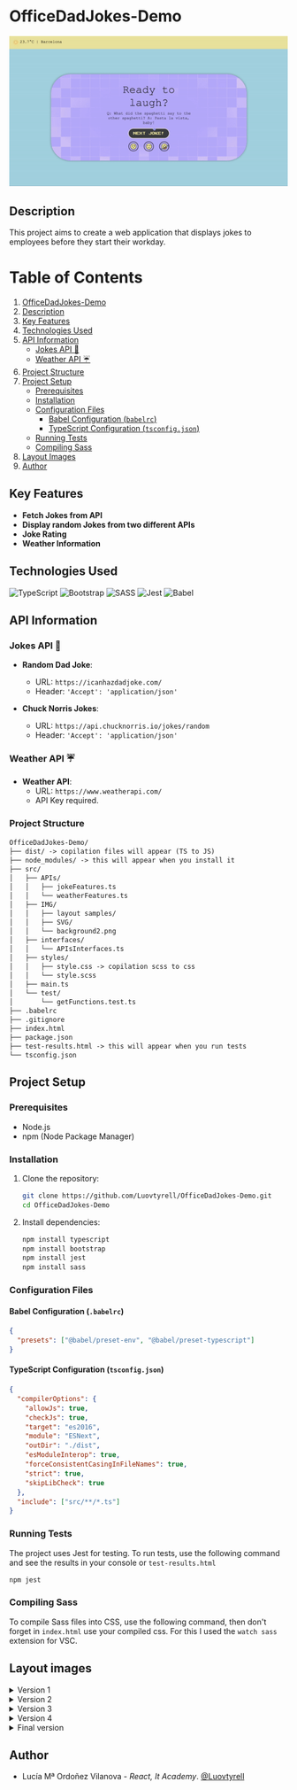 # OfficeDadJokes-Demo

<div align="center"><img src="./src/IMG/demo.gif" alt="Project Screenshot"></div>

## Description

This project aims to create a web application that displays jokes to employees before they start their workday.

# Table of Contents

1. [OfficeDadJokes-Demo](#officedadjokes-demo)
2. [Description](#description)
3. [Key Features](#key-features)
4. [Technologies Used](#technologies-used)
5. [API Information](#api-information)
   - [Jokes API 🤡](#jokes-api-)
   - [Weather API ☔️](#weather-api-)
6. [Project Structure](#project-structure)
7. [Project Setup](#project-setup)
   - [Prerequisites](#prerequisites)
   - [Installation](#installation)
   - [Configuration Files](#configuration-files)
     - [Babel Configuration (`babelrc`)](#babel-configuration-babelrc)
     - [TypeScript Configuration (`tsconfig.json`)](#typescript-configuration-tsconfigjson)
   - [Running Tests](#running-tests)
   - [Compiling Sass](#compiling-sass)
8. [Layout Images](#layout-images)
9. [Author](#author)

## Key Features

- **Fetch Jokes from API**
- **Display random Jokes from two different APIs**
- **Joke Rating**
- **Weather Information**

## Technologies Used

![TypeScript](https://img.shields.io/badge/typescript-%23007ACC.svg?style=for-the-badge&logo=typescript&logoColor=white) ![Bootstrap](https://img.shields.io/badge/bootstrap-%238511FA.svg?style=for-the-badge&logo=bootstrap&logoColor=white) ![SASS](https://img.shields.io/badge/SASS-hotpink.svg?style=for-the-badge&logo=SASS&logoColor=white) ![Jest](https://img.shields.io/badge/-jest-%23C21325?style=for-the-badge&logo=jest&logoColor=white) ![Babel](https://img.shields.io/badge/Babel-F9DC3e?style=for-the-badge&logo=babel&logoColor=black)

## API Information

### Jokes API 🤡

- **Random Dad Joke**:

  - URL: `https://icanhazdadjoke.com/`
  - Header: `'Accept': 'application/json'`

- **Chuck Norris Jokes**:
  - URL: `https://api.chucknorris.io/jokes/random`
  - Header: `'Accept': 'application/json'`

### Weather API ☔️

- **Weather API**:
  - URL: `https://www.weatherapi.com/`
  - API Key required.

### Project Structure

```
OfficeDadJokes-Demo/
├── dist/ -> copilation files will appear (TS to JS)
├── node_modules/ -> this will appear when you install it
├── src/
│   ├── APIs/
│   │   ├── jokeFeatures.ts
│   │   └── weatherFeatures.ts
│   ├── IMG/
│   │   ├── layout samples/
│   │   ├── SVG/
│   │   └── background2.png
│   ├── interfaces/
│   │   └── APIsInterfaces.ts
│   ├── styles/
│   │   ├── style.css -> copilation scss to css
│   │   └── style.scss
│   ├── main.ts
│   └── test/
│       └── getFunctions.test.ts
├── .babelrc
├── .gitignore
├── index.html
├── package.json
├── test-results.html -> this will appear when you run tests
└── tsconfig.json
```

## Project Setup

### Prerequisites

- Node.js
- npm (Node Package Manager)

### Installation

1. Clone the repository:

   ```bash
   git clone https://github.com/Luovtyrell/OfficeDadJokes-Demo.git
   cd OfficeDadJokes-Demo
   ```

2. Install dependencies:

   ```bash
   npm install typescript
   npm install bootstrap
   npm install jest
   npm install sass
   ```

### Configuration Files

#### Babel Configuration (`.babelrc`)

```json
{
  "presets": ["@babel/preset-env", "@babel/preset-typescript"]
}
```

#### TypeScript Configuration (`tsconfig.json`)

```json
{
  "compilerOptions": {
    "allowJs": true,
    "checkJs": true,
    "target": "es2016",
    "module": "ESNext",
    "outDir": "./dist",
    "esModuleInterop": true,
    "forceConsistentCasingInFileNames": true,
    "strict": true,
    "skipLibCheck": true
  },
  "include": ["src/**/*.ts"]
}
```

### Running Tests

The project uses Jest for testing. To run tests, use the following command and see the results in your console or `test-results.html`

```bash
npm jest
```

### Compiling Sass

To compile Sass files into CSS, use the following command, then don't forget in `index.html` use your compiled css. For this I used the `watch sass` extension for VSC.

## Layout images

<details>
  <summary>Version 1</summary>

![version 1](./src/IMG/layout%20samples/version%201/mobileLayoutVersion1.png)
![version 1](./src/IMG/layout%20samples/version%201/tabletLayoutVersion1.png)
![version 1](./src/IMG/layout%20samples/version%201/webLayoutVersion1.png)

  </details>

<details>
  <summary>Version 2</summary>

![version 2](./src/IMG/layout%20samples/version%202/mobileLayoutVersion2.png)
![version 2](./src/IMG/layout%20samples/version%202/tabletLayoutVersion2.png)
![version 2](./src/IMG/layout%20samples/version%202/webLayoutVersion2.png)

  </details>

<details>
  <summary>Version 3</summary>

![version 3](./src/IMG/layout%20samples/version%203/mobileLayoutVersion3.png)
![version 3](./src/IMG/layout%20samples/version%203/tabletLayoutVersion3.png)
![version 3](./src/IMG/layout%20samples/version%203/webLayputVersion3.png)

  </details>

<details>
  <summary>Version 4</summary>

![version 4](./src/IMG/layout%20samples/version%204/mobileLayoutVersion4.png)
![version 4](./src/IMG/layout%20samples/version%204/tabletLayoutVersion4.png)
![version 4](./src/IMG/layout%20samples/version%204/webLayoutVersion4.png)

</details>
<details>
  <summary>Final version</summary>

![final](./src/IMG/layout%20samples/final%20version/mobileLayout.png)
![final](./src/IMG/layout%20samples/final%20version/tabletLayout.png)
![final](./src/IMG/layout%20samples/final%20version/webLayout.png)

</details>

## Author

- Lucía Mª Ordoñez Vilanova - _React, It Academy_. [@Luovtyrell](https://www.github.com/Luovtyrell)
